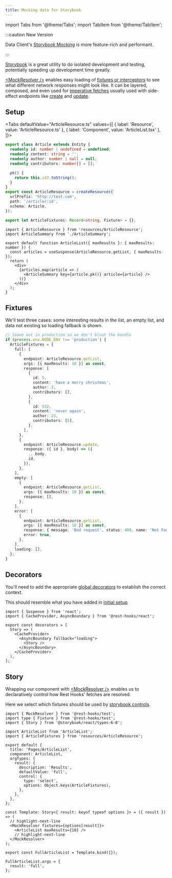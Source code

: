 ```yaml
---
title: Mocking data for Storybook
---
```


import Tabs from '@theme/Tabs';
import TabItem from '@theme/TabItem';

:::caution New Version

Data Client's [Storybook Mocking](https://dataclient.io/docs/guides/storybook) is more feature-rich and performant.

:::

[Storybook](https://storybook.js.org/) is a great utility to do isolated development and
testing, potentially speeding up development time greatly.

[<MockResolver /\>](../api/MockResolver.md) enables easy loading of [fixtures or interceptors](../api/Fixtures.md) to see what
different network responses might look like. It can be layered, composed, and even used
for [imperative fetches](../api/Controller.md#fetch) usually used with side-effect endpoints like [create](/rest/api/createResource#create) and [update](/rest/api/createResource#update).

## Setup

<Tabs
defaultValue="ArticleResource.ts"
values={[
{ label: 'Resource', value: 'ArticleResource.ts' },
{ label: 'Component', value: 'ArticleList.tsx' },
]}>
<TabItem value="ArticleResource.ts">

```typescript title="ArticleResource.ts"
export class Article extends Entity {
  readonly id: number | undefined = undefined;
  readonly content: string = '';
  readonly author: number | null = null;
  readonly contributors: number[] = [];

  pk() {
    return this.id?.toString();
  }
}
export const ArticleResource = createResource({
  urlPrefix: 'http://test.com',
  path: '/article/:id',
  schema: Article,
});

export let ArticleFixtures: Record<string, Fixture> = {};
```

</TabItem>
<TabItem value="ArticleList.tsx">

```tsx title="ArticleList.tsx"
import { ArticleResource } from 'resources/ArticleResource';
import ArticleSummary from './ArticleSummary';

export default function ArticleList({ maxResults }: { maxResults: number }) {
  const articles = useSuspense(ArticleResource.getList, { maxResults });
  return (
    <div>
      {articles.map(article => (
        <ArticleSummary key={article.pk()} article={article} />
      ))}
    </div>
  );
}
```

</TabItem>
</Tabs>

## Fixtures

We'll test three cases: some interesting results in the list, an empty list, and data not
existing so loading fallback is shown.

```typescript title="ArticleResource.ts"
// leave out in production so we don't bloat the bundle
if (process.env.NODE_ENV !== 'production') {
  ArticleFixtures = {
    full: [
      {
        endpoint: ArticleResource.getList,
        args: [{ maxResults: 10 }] as const,
        response: [
          {
            id: 5,
            content: 'have a merry christmas',
            author: 2,
            contributors: [],
          },
          {
            id: 532,
            content: 'never again',
            author: 23,
            contributors: [5],
          },
        ],
      },
      {
        endpoint: ArticleResource.update,
        response: ({ id }, body) => ({
          ...body,
          id,
        }),
      },
    ],
    empty: [
      {
        endpoint: ArticleResource.getList,
        args: [{ maxResults: 10 }] as const,
        response: [],
      },
    ],
    error: [
      {
        endpoint: ArticleResource.getList,
        args: [{ maxResults: 10 }] as const,
        response: { message: 'Bad request', status: 400, name: 'Not Found' },
        error: true,
      },
    ],
    loading: [],
  };
}
```

## Decorators

You'll need to add the appropriate [global decorators](https://storybook.js.org/docs/react/writing-stories/decorators#global-decorators) to establish the correct context.

This should resemble what you have added in [initial setup](../getting-started/installation#add-provider-at-top-level-component)

```tsx title=".storybook/preview.tsx"
import { Suspense } from 'react';
import { CacheProvider, AsyncBoundary } from '@rest-hooks/react';

export const decorators = [
  Story => (
    <CacheProvider>
      <AsyncBoundary fallback="loading">
        <Story />
      </AsyncBoundary>
    </CacheProvider>
  ),
];
```

## Story

Wrapping our component with [<MockResolver /\>](../api/MockResolver.md) enables us to declaratively
control how Rest Hooks' fetches are resolved.

Here we select which fixtures should be used by [storybook controls](https://storybook.js.org/docs/react/essentials/controls).

```tsx title="ArticleList.stories.tsx"
import { MockResolver } from '@rest-hooks/test';
import type { Fixture } from '@rest-hooks/test';
import { Story } from '@storybook/react/types-6-0';

import ArticleList from 'ArticleList';
import { ArticleFixtures } from 'resources/ArticleResource';

export default {
  title: 'Pages/ArticleList',
  component: ArticleList,
  argTypes: {
    result: {
      description: 'Results',
      defaultValue: 'full',
      control: {
        type: 'select',
        options: Object.keys(ArticleFixtures),
      },
    },
  },
};

const Template: Story<{ result: keyof typeof options }> = ({ result }) => (
  // highlight-next-line
  <MockResolver fixtures={options[result]}>
    <ArticleList maxResults={10} />
    // highlight-next-line
  </MockResolver>
);

export const FullArticleList = Template.bind({});

FullArticleList.args = {
  result: 'full',
};
```

